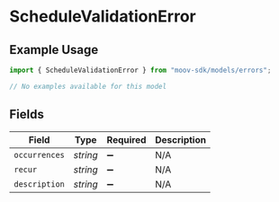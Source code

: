 # ScheduleValidationError

## Example Usage

```typescript
import { ScheduleValidationError } from "moov-sdk/models/errors";

// No examples available for this model
```

## Fields

| Field              | Type               | Required           | Description        |
| ------------------ | ------------------ | ------------------ | ------------------ |
| `occurrences`      | *string*           | :heavy_minus_sign: | N/A                |
| `recur`            | *string*           | :heavy_minus_sign: | N/A                |
| `description`      | *string*           | :heavy_minus_sign: | N/A                |